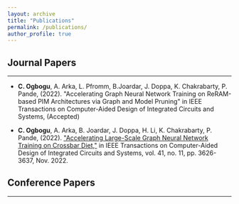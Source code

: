 ```yaml
---
layout: archive
title: "Publications"
permalink: /publications/
author_profile: true
---
```


## Journal Papers
___
* **C. Ogbogu**, A. Arka, L. Pfromm, B.Joardar, J. Doppa, K. Chakrabarty, P. Pande, (2022). "Accelerating Graph Neural Network Training on ReRAM-based PIM Architectures via Graph and Model Pruning" in IEEE Transactions on Computer-Aided Design of Integrated Circuits and Systems, (Accepted)

* **C. Ogbogu**, A. Arka, B. Joardar, J. Doppa, H. Li,  K. Chakrabarty, P. Pande, (2022). ["Accelerating Large-Scale Graph Neural Network Training on Crossbar Diet,"](https://ieeexplore.ieee.org/document/9852763) in IEEE Transactions on Computer-Aided Design of Integrated Circuits and Systems, vol. 41, no. 11, pp. 3626-3637, Nov. 2022.

## Conference Papers
___

